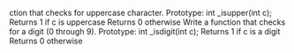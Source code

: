 ction that checks for uppercase character. Prototype: int _isupper(int c); Returns 1 if c is uppercase Returns 0 otherwise Write a function 
that checks for a digit (0 through 9). Prototype: int _isdigit(int c); Returns 1 if c is a digit Returns 0 otherwise
